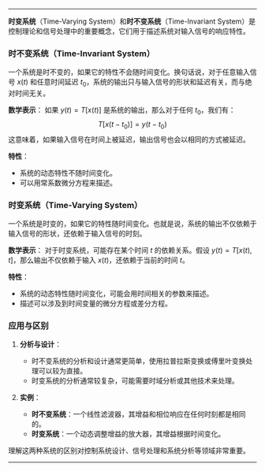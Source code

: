 
---

**时变系统**（Time-Varying System）和**时不变系统**（Time-Invariant System）是控制理论和信号处理中的重要概念，它们用于描述系统对输入信号的响应特性。

### 时不变系统（Time-Invariant System）

一个系统是时不变的，如果它的特性不会随时间变化。换句话说，对于任意输入信号 $x(t)$ 和任意时间延迟 $t_0$，系统的输出只与输入信号的形状和延迟有关，而与绝对时间无关。

**数学表示**：
如果 $y(t) = T[x(t)]$ 是系统的输出，那么对于任何 $t_0$，我们有：
$$
T[x(t - t_0)] = y(t - t_0)
$$
这意味着，如果输入信号在时间上被延迟，输出信号也会以相同的方式被延迟。

**特性**：
- 系统的动态特性不随时间变化。
- 可以用常系数微分方程来描述。

### 时变系统（Time-Varying System）

一个系统是时变的，如果它的特性随时间变化。也就是说，系统的输出不仅依赖于输入信号的形状，还依赖于输入信号的时刻。

**数学表示**：
对于时变系统，可能存在某个时间 $t$ 的依赖关系。假设 $y(t) = T[x(t), t]$，那么输出不仅依赖于输入 $x(t)$，还依赖于当前的时间 $t$。

**特性**：
- 系统的动态特性随时间变化，可能会用时间相关的参数来描述。
- 描述可以涉及到时间变量的微分方程或差分方程。

### 应用与区别

1. **分析与设计**：
   - 时不变系统的分析和设计通常更简单，使用拉普拉斯变换或傅里叶变换处理可以较为直接。
   - 时变系统的分析通常较复杂，可能需要时域分析或其他技术来处理。

2. **实例**：
   - **时不变系统**：一个线性滤波器，其增益和相位响应在任何时刻都是相同的。
   - **时变系统**：一个动态调整增益的放大器，其增益根据时间变化。

理解这两种系统的区别对控制系统设计、信号处理和系统分析等领域非常重要。

---


